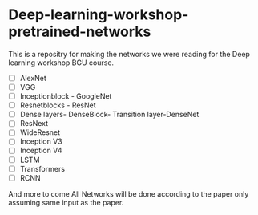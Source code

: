 # Deep-learning-workshop-pretrained-networks
This is a repositry for making the networks we were reading for the Deep learning workshop BGU course.
- [ ] AlexNet
- [ ] VGG
- [ ] Inceptionblock - GoogleNet
- [ ] Resnetblocks - ResNet
- [ ] Dense layers- DenseBlock- Transition layer-DenseNet
- [ ] ResNext
- [ ] WideResnet
- [ ] Inception V3
- [ ] Inception V4
- [ ] LSTM
- [ ] Transformers
- [ ] RCNN

And more to come
All Networks will be done according to the paper only assuming same input as the paper.
